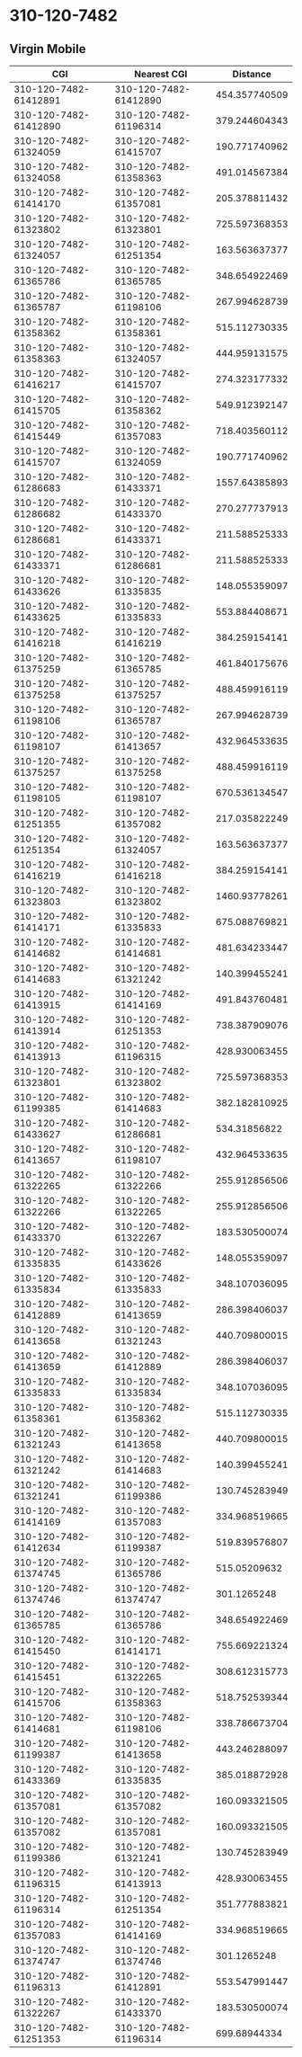 # 310-120-7482
## Virgin Mobile


| CGI | Nearest CGI | Distance |
|-----|-------------|----------|
| 310-120-7482-61412891 | 310-120-7482-61412890 | 454.357740509 |
| 310-120-7482-61412890 | 310-120-7482-61196314 | 379.244604343 |
| 310-120-7482-61324059 | 310-120-7482-61415707 | 190.771740962 |
| 310-120-7482-61324058 | 310-120-7482-61358363 | 491.014567384 |
| 310-120-7482-61414170 | 310-120-7482-61357081 | 205.378811432 |
| 310-120-7482-61323802 | 310-120-7482-61323801 | 725.597368353 |
| 310-120-7482-61324057 | 310-120-7482-61251354 | 163.563637377 |
| 310-120-7482-61365786 | 310-120-7482-61365785 | 348.654922469 |
| 310-120-7482-61365787 | 310-120-7482-61198106 | 267.994628739 |
| 310-120-7482-61358362 | 310-120-7482-61358361 | 515.112730335 |
| 310-120-7482-61358363 | 310-120-7482-61324057 | 444.959131575 |
| 310-120-7482-61416217 | 310-120-7482-61415707 | 274.323177332 |
| 310-120-7482-61415705 | 310-120-7482-61358362 | 549.912392147 |
| 310-120-7482-61415449 | 310-120-7482-61357083 | 718.403560112 |
| 310-120-7482-61415707 | 310-120-7482-61324059 | 190.771740962 |
| 310-120-7482-61286683 | 310-120-7482-61433371 | 1557.64385893 |
| 310-120-7482-61286682 | 310-120-7482-61433370 | 270.277737913 |
| 310-120-7482-61286681 | 310-120-7482-61433371 | 211.588525333 |
| 310-120-7482-61433371 | 310-120-7482-61286681 | 211.588525333 |
| 310-120-7482-61433626 | 310-120-7482-61335835 | 148.055359097 |
| 310-120-7482-61433625 | 310-120-7482-61335833 | 553.884408671 |
| 310-120-7482-61416218 | 310-120-7482-61416219 | 384.259154141 |
| 310-120-7482-61375259 | 310-120-7482-61365785 | 461.840175676 |
| 310-120-7482-61375258 | 310-120-7482-61375257 | 488.459916119 |
| 310-120-7482-61198106 | 310-120-7482-61365787 | 267.994628739 |
| 310-120-7482-61198107 | 310-120-7482-61413657 | 432.964533635 |
| 310-120-7482-61375257 | 310-120-7482-61375258 | 488.459916119 |
| 310-120-7482-61198105 | 310-120-7482-61198107 | 670.536134547 |
| 310-120-7482-61251355 | 310-120-7482-61357082 | 217.035822249 |
| 310-120-7482-61251354 | 310-120-7482-61324057 | 163.563637377 |
| 310-120-7482-61416219 | 310-120-7482-61416218 | 384.259154141 |
| 310-120-7482-61323803 | 310-120-7482-61323802 | 1460.93778261 |
| 310-120-7482-61414171 | 310-120-7482-61335833 | 675.088769821 |
| 310-120-7482-61414682 | 310-120-7482-61414681 | 481.634233447 |
| 310-120-7482-61414683 | 310-120-7482-61321242 | 140.399455241 |
| 310-120-7482-61413915 | 310-120-7482-61414169 | 491.843760481 |
| 310-120-7482-61413914 | 310-120-7482-61251353 | 738.387909076 |
| 310-120-7482-61413913 | 310-120-7482-61196315 | 428.930063455 |
| 310-120-7482-61323801 | 310-120-7482-61323802 | 725.597368353 |
| 310-120-7482-61199385 | 310-120-7482-61414683 | 382.182810925 |
| 310-120-7482-61433627 | 310-120-7482-61286681 | 534.31856822 |
| 310-120-7482-61413657 | 310-120-7482-61198107 | 432.964533635 |
| 310-120-7482-61322265 | 310-120-7482-61322266 | 255.912856506 |
| 310-120-7482-61322266 | 310-120-7482-61322265 | 255.912856506 |
| 310-120-7482-61433370 | 310-120-7482-61322267 | 183.530500074 |
| 310-120-7482-61335835 | 310-120-7482-61433626 | 148.055359097 |
| 310-120-7482-61335834 | 310-120-7482-61335833 | 348.107036095 |
| 310-120-7482-61412889 | 310-120-7482-61413659 | 286.398406037 |
| 310-120-7482-61413658 | 310-120-7482-61321243 | 440.709800015 |
| 310-120-7482-61413659 | 310-120-7482-61412889 | 286.398406037 |
| 310-120-7482-61335833 | 310-120-7482-61335834 | 348.107036095 |
| 310-120-7482-61358361 | 310-120-7482-61358362 | 515.112730335 |
| 310-120-7482-61321243 | 310-120-7482-61413658 | 440.709800015 |
| 310-120-7482-61321242 | 310-120-7482-61414683 | 140.399455241 |
| 310-120-7482-61321241 | 310-120-7482-61199386 | 130.745283949 |
| 310-120-7482-61414169 | 310-120-7482-61357083 | 334.968519665 |
| 310-120-7482-61412634 | 310-120-7482-61199387 | 519.839576807 |
| 310-120-7482-61374745 | 310-120-7482-61365786 | 515.05209632 |
| 310-120-7482-61374746 | 310-120-7482-61374747 | 301.1265248 |
| 310-120-7482-61365785 | 310-120-7482-61365786 | 348.654922469 |
| 310-120-7482-61415450 | 310-120-7482-61414171 | 755.669221324 |
| 310-120-7482-61415451 | 310-120-7482-61322265 | 308.612315773 |
| 310-120-7482-61415706 | 310-120-7482-61358363 | 518.752539344 |
| 310-120-7482-61414681 | 310-120-7482-61198106 | 338.786673704 |
| 310-120-7482-61199387 | 310-120-7482-61413658 | 443.246288097 |
| 310-120-7482-61433369 | 310-120-7482-61335835 | 385.018872928 |
| 310-120-7482-61357081 | 310-120-7482-61357082 | 160.093321505 |
| 310-120-7482-61357082 | 310-120-7482-61357081 | 160.093321505 |
| 310-120-7482-61199386 | 310-120-7482-61321241 | 130.745283949 |
| 310-120-7482-61196315 | 310-120-7482-61413913 | 428.930063455 |
| 310-120-7482-61196314 | 310-120-7482-61251354 | 351.777883821 |
| 310-120-7482-61357083 | 310-120-7482-61414169 | 334.968519665 |
| 310-120-7482-61374747 | 310-120-7482-61374746 | 301.1265248 |
| 310-120-7482-61196313 | 310-120-7482-61412891 | 553.547991447 |
| 310-120-7482-61322267 | 310-120-7482-61433370 | 183.530500074 |
| 310-120-7482-61251353 | 310-120-7482-61196314 | 699.68944334 |

